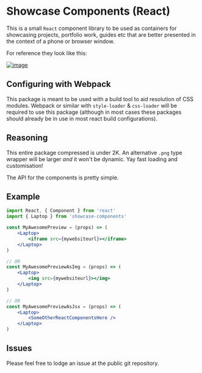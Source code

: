 # Showcase Components (React)

This is a small `React` component library to be used as containers for showcasing projects, portfolio work, guides etc that are better presented in the context of a phone or browser window.

For reference they look like this:

[![image](https://user-images.githubusercontent.com/13936670/54876204-0b01b900-4e60-11e9-967b-f005dd62032b.png)](https://alhinds.com/showcase-components)

## Configuring with Webpack
This package is meant to be used with a build tool to aid resolution of CSS modules. Webpack or similar with `style-loader` & `css-loader` will be required to use this package (although in most cases these packages should already be in use in most react build configurations).

## Reasoning
This entire package compressed is under 2K. An alternative `.png` type wrapper will be larger _and_ it won't be dynamic. Yay fast loading and customisation!

The API for the components is pretty simple.

## Example

```jsx
import React, { Component } from 'react'
import { Laptop } from 'showcase-components'

const MyAwesomePreview = (props) => (
    <Laptop>
        <iframe src={mywebsiteurl}></iframe>
    </Laptop>
)

// OR
const MyAwesomePreviewAsImg = (props) => (
    <Laptop>
        <img src={mywebsiteurl}></img>
    </Laptop>
)

// OR
const MyAwesomePreviewAsJsx = (props) => (
    <Laptop>
        <SomeOtherReactComponentsHere />
    </Laptop>
)
```

## Issues
Please feel free to lodge an issue at the public git repository.